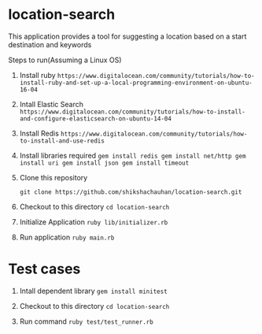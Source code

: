 # location-search

This application provides a tool for suggesting a location based on a start destination and keywords

Steps to run(Assuming a Linux OS)

1. Install ruby
`https://www.digitalocean.com/community/tutorials/how-to-install-ruby-and-set-up-a-local-programming-environment-on-ubuntu-16-04`

2. Intall Elastic Search
`https://www.digitalocean.com/community/tutorials/how-to-install-and-configure-elasticsearch-on-ubuntu-14-04`

3. Install Redis
`https://www.digitalocean.com/community/tutorials/how-to-install-and-use-redis`

4. Install libraries required
    `gem install redis
    gem install net/http
    gem install uri
    gem install json
    gem install timeout`

5. Clone this repository

    `git clone https://github.com/shikshachauhan/location-search.git`

6. Checkout to this directory
    `cd location-search`

7. Initialize Application
    `ruby lib/initializer.rb`

8. Run application
    `ruby main.rb`


# Test cases

1. Intall dependent library
    `gem install minitest`

2. Checkout to this directory
    `cd location-search`

3. Run command
    `ruby test/test_runner.rb`
